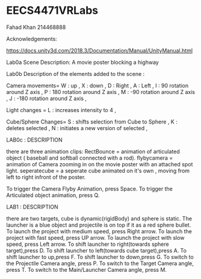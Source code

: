 # EECS4471VRLabs

Fahad Khan 214468888 

Acknowledgements:

https://docs.unity3d.com/2018.3/Documentation/Manual/UnityManual.html

Lab0a Scene Description: A movie poster blocking a highway 

Lab0b Description of the elements added to the scene : 

Camera movements= W : up ,
                  X : down , 
                  D : Right ,
                  A : Left ,
                  I : 90 rotation around Z axis ,
                  P : 180 rotation around Z axis ,
                  M : -90 rotation around Z axis ,
                  J : -180 rotation around Z axis ,
                  
Light changes = L : increases intensity to 4 , 

Cube/Sphere Changes= S : shifts selection from Cube to Sphere , 
                     K : deletes selected , 
                     N : initiates a new version of selected ,
                          
LAB0c : DESCRIPTION

there are three animation clips: 
RectBounce = animation of articulated object ( baseball and softball connected with a rod).
flybycamera = animation of Camera zooming in on the movie poster with an attached spot light.
seperatecube = a seperate cube animated on it's own , moving from left to right infront of the poster.

To trigger the Camera Flyby Animation, press Space.
To trigger the Articulated object animation, press Q.


LAB1 : DESCRIPTION

there are two targets, cube is dynamic(rigidBody) and sphere is static. 
The launcher is a blue object and projectile is on top if it as a red sphere bullet.
To launch the project with medium speed, press Right arrow.
To launch the project with fast speed, press UP arrow.
To launch the project with slow speed, press Left arrow.
To shift launcher to right(towards sphere target),press D.
To shift launcher to left(towards cube target),press A.
To shift launcher to up,press F.
To shift launcher to down,press G.
To switch to the Projectile Camera angle, press P.
To switch to the Target Camera angle, press T.
To switch to the Main/Launcher Camera angle, press M.

                          
